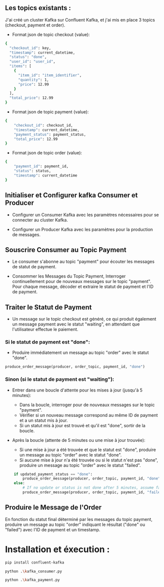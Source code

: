 ## Les topics existants :
J'ai créé un cluster Kafka sur Confluent Kafka, et j'ai mis en place 3 topics (checkout, payment et order).
- Format json de topic checkout (value): 
```bash
{
  "checkout_id": key, 
  "timestamp": current_datetime, 
  "status": "done",
  "user_id": "user_id",
  "items": [
    {
      "item_id": "item_identifier",
      "quantity": 1,
      "price": 12.99
    }
  ],
  "total_price": 12.99
}
``` 
- Format json de topic payment (value): 
```bash
{
    "checkout_id": checkout_id,
    "timestamp": current_datetime,
    "payment_status": payment_status,
    "total_price": 12.99
}
``` 
- Format json de topic order (value): 
```bash
{
    "payment_id": payment_id,
    "status": status,
    "timestamp": current_datetime
}
``` 

## Initialiser et Configurer kafka Consumer et Producer

- Configurer un Consumer Kafka avec les paramètres nécessaires pour se connecter au cluster Kafka.

- Configurer un Producer Kafka avec les paramètres pour la production de messages.

## Souscrire Consumer au Topic Payment

- Le consumer s'abonne au topic "payment" pour écouter les messages de statut de payment.

- Consommer les Messages du Topic Payment, Interroger continuellement pour de nouveaux messages sur le topic "payment".
Pour chaque message, décoder et extraire le statut de payment et l'ID de payment.

## Traiter le Statut de Payment
- Un message sur le topic checkout est généré, ce qui produit également un message payment avec le statut "waiting", en attendant que l'utilisateur effectue le paiement.

### Si le statut de payment est "done":
- Produire immédiatement un message au topic "order" avec le statut "done".
```python
produce_order_message(producer, order_topic, payment_id, "done")
``` 

### Sinon (si le statut de payment est "waiting"):
- Entrer dans une boucle d'attente pour les mises à jour (jusqu'à 5 minutes):
  - Dans la boucle, interroger pour de nouveaux messages sur le topic "payment".
  - Vérifier si un nouveau message correspond au même ID de payment et a un statut mis à jour.
  - Si un statut mis à jour est trouvé et qu'il est "done", sortir de la boucle.

- Après la boucle (attente de 5 minutes ou une mise à jour trouvée):
  - Si une mise à jour a été trouvée et que le statut est "done", produire un message au topic "order" avec le statut "done".
  - Si aucune mise à jour n'a été trouvée ou si le statut n'est pas "done", produire un message au topic "order" avec le statut "failed".

```python
    if updated_payment_status == "done":
        produce_order_message(producer, order_topic, payment_id, "done")
    else:
        # If no update or status is not done after 5 minutes, assume failure
        produce_order_message(producer, order_topic, payment_id, "failed")
``` 
## Produire le Message de l'Order

En fonction du statut final déterminé par les messages du topic payment, produire un message au topic "order" indiquant le résultat ("done" ou "failed") avec l'ID de payment et un timestamp.

# Installation et éxecution :
 
```bash
pip install confluent-kafka
``` 
```bash
python .\kafka_consumer.py
``` 
```bash
python .\kafka_payment.py
``` 
